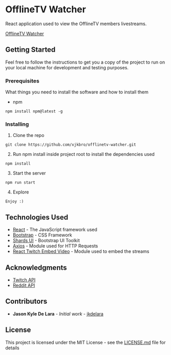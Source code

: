 # OfflineTV Watcher

React application used to view the OfflineTV members livestreams. 

[OfflineTV Watcher](https://xjkbro.github.io/offlinetv-watcher/)

## Getting Started

Feel free to follow the instructions to get you a copy of the project to run on your local machine for development and testing purposes.

### Prerequisites

What things you need to install the software and how to install them

- npm

```
npm install npm@latest -g
```

### Installing

1. Clone the repo

```
git clone https://github.com/xjkbro/offlinetv-watcher.git
```

2. Run npm install inside project root to install the dependencies used

```
npm install
```

3. Start the server

```
npm run start
```

4. Explore

```
Enjoy :)
```

## Technologies Used

* [React](https://reactjs.org/) - The JavaScript framework used
* [Bootstrap](https://getbootstrap.com/) - CSS Framework
* [Shards UI](https://designrevision.com/) - Bootstrap UI Toolkit
* [Axios](https://www.npmjs.com/package/axios) - Module used for HTTP Requests
* [React Twitch Embed Video](https://www.npmjs.com/package/react-twitch-embed-video) - Module used to embed the streams

## Acknowledgments

* [Twitch API](https://dev.twitch.tv/docs/api/)
* [Reddit API](https://www.reddit.com/dev/api/)


## Contributors

* **Jason Kyle De Lara** - *Initial work* - [jkdelara](https://jkdelara.com/)

## License

This project is licensed under the MIT License - see the [LICENSE.md](LICENSE.md) file for details


